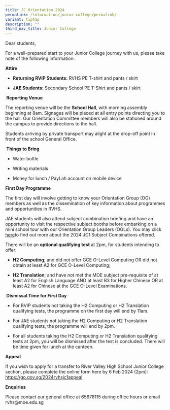 ```yaml
---
title: JC Orientation 2024
permalink: /information/junior-college/permalink/
variant: tiptap
description: ""
third_nav_title: Junior College
---
```

<p>Dear students,</p>
<p>For a well-prepared start to your Junior College journey with us, please
take note of the following information:</p>
<p><strong>Attire</strong>
</p>
<ul data-tight="true" class="tight">
<li>
<p><strong>Returning RVIP Students:</strong> RVHS PE T-shirt and pants / skirt</p>
</li>
<li>
<p><strong>JAE Students:</strong> Secondary School PE T-Shirt and pants /
skirt</p>
</li>
</ul>
<p><strong>&nbsp;Reporting Venue</strong>
</p>
<p>The reporting venue will be the <strong>School Hall</strong>, with morning
assembly beginning at 8am. Signages will be placed at all entry points
directing you to the hall. Our Orientation Committee members will also
be stationed around the campus to provide directions to the hall.</p>
<p>Students arriving by private transport may alight at the drop-off point
in front of the school General Office.</p>
<p><strong>&nbsp;Things to Bring</strong>
</p>
<ul data-tight="true" class="tight">
<li>
<p>Water bottle</p>
</li>
<li>
<p>Writing materials</p>
</li>
<li>
<p>Money for lunch / PayLah account on mobile device</p>
</li>
</ul>
<p><strong>First Day Programme</strong>
</p>
<p>The first day will involve getting to know your Orientation Group (OG)
members as well as the dissemination of key information about programmes
and opportunities in RVHS.</p>
<p>JAE students will also attend subject combination briefing and have an
opportunity to visit the respective subject booths before embarking on
a mini school tour with our Orientation Group Leaders (OGLs). You may click
<a href="https://www.rivervalleyhigh.moe.edu.sg/files/2024_JC1_Subject_Combinations__For_School_Website_.pdf" rel="noopener noreferrer nofollow" target="_blank">here</a>to find out more about the 2024 JC1 Subject Combinations offered.</p>
<p>There will be an <strong>optional qualifying test</strong> at 2pm, for students
intending to offer:</p>
<ul data-tight="true" class="tight">
<li>
<p><strong>H2 Computing</strong>; and did not offer GCE O-Level Computing
OR did not obtain at least A2 for GCE O-Level Computing;</p>
</li>
<li>
<p><strong>H2 Translation</strong>; and have not met the MOE subject pre-requisite
of at least A2 for English Language AND at least B3 for Higher Chinese
OR at least A2 for Chinese at the GCE O-Level Examinations.</p>
</li>
</ul>
<p><strong>&nbsp;Dismissal Time for First Day</strong>
</p>
<ul data-tight="true" class="tight">
<li>
<p>For RVIP students not taking the H2 Computing or H2 Translation qualifying
tests, the programme on the first day will end by 11am.</p>
</li>
<li>
<p>For JAE students not taking the H2 Computing or H2 Translation qualifying
tests, the programme will end by 2pm.</p>
</li>
<li>
<p>For all students taking the H2 Computing or H2 Translation qualifying
tests at 2pm, you will be dismissed after the test is concluded. There
will be time given for lunch at the canteen.</p>
</li>
</ul>
<p><strong>Appeal </strong>
</p>
<p>If you wish to apply for a transfer to River Valley High School Junior
College section, please complete the online form here by 6 Feb 2024 (2pm):&nbsp;
<a href="https://go.gov.sg/2024rvhsjc1appeal" rel="noopener noreferrer nofollow" target="_blank">https://go.gov.sg/2024rvhsjc1appeal</a>
</p>
<p><strong>Enquiries</strong>
</p>
<p>Please contact our general office at 65678115 during office hours or email
<a rel="noopener noreferrer nofollow" target="_blank">rvhs@moe.edu.sg</a>
</p>